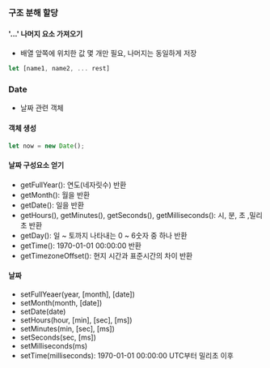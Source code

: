 ### 구조 분해 할당

#### '...' 나머지 요소 가져오기

- 배열 앞쪽에 위치한 값 몇 개만 필요, 나머지는 동일하게 저장

```` javascript
let [name1, name2, ... rest]
````



### Date

- 날짜 관련 객체



#### 객체 생성

```javascript
let now = new Date();
```



#### 날짜 구성요소 얻기

- getFullYear(): 연도(네자릿수) 반환
- getMonth(): 월을 반환
- getDate(): 일을 반환
- getHours(),  getMinutes(), getSeconds(), getMilliseconds(): 시, 분, 초 ,밀리초 반환
- getDay(): 일 ~ 토까지 나타내는 0 ~ 6숫자 중 하나 반환
- getTime(): 1970-01-01 00:00:00 반환
- getTimezoneOffset(): 현지 시간과 표준시간의 차이 반환



#### 날짜 

- setFullYeaer(year, [month], [date])
- setMonth(month, [date])
- setDate(date)
- setHours(hour, [min], [sec], [ms])
- setMinutes(min, [sec], [ms])
- setSeconds(sec, [ms])
- setMilliseconds(ms)
- setTime(milliseconds): 1970-01-01 00:00:00 UTC부터 밀리초 이후
